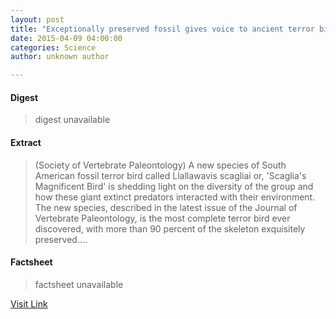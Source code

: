 ```yaml
---
layout: post
title: "Exceptionally preserved fossil gives voice to ancient terror bird"
date: 2015-04-09 04:00:00
categories: Science
author: unknown author

---
```



#### Digest
>digest unavailable

#### Extract
>(Society of Vertebrate Paleontology) A new species of South American fossil terror bird called Llallawavis scagliai or, 'Scaglia's Magnificent Bird' is shedding light on the diversity of the group and how these giant extinct predators interacted with their environment. The new species, described in the latest issue of the Journal of Vertebrate Paleontology, is the most complete terror bird ever discovered, with more than 90 percent of the skeleton exquisitely preserved....

#### Factsheet
>factsheet unavailable

[Visit Link](http://www.eurekalert.org/pub_releases/2015-04/sovp-epf040215.php)



